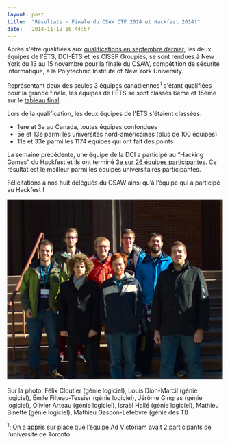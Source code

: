 ```yaml
---
layout: post
title:  "Résultats - Finale du CSAW CTF 2014 et Hackfest 2014!"
date:   2014-11-19 16:44:57
---
```

Après s'être qualifiées aux [qualifications en septembre dernier](http://dciets.com/news/2014/09/23/resultats-qualification-csaw-ctf-2014/), les deux équipes de l'ÉTS, DCI-ÉTS et les CISSP Groupies, se sont rendues à New York du 13 au 15 novembre pour la finale du CSAW, compétition de sécurité informatique, à la Polytechnic Institute of New York University.

Représentant deux des seules 3 équipes canadiennes<sup>1</sup> s'étant qualifiées pour la grande finale, les équipes de l'ÉTS se sont classés 6ème et 15ème sur le [tableau final](https://ctf.isis.poly.edu/scoreboard).

Lors de la qualification, les deux équipes de l'ÉTS s'étaient classées:

* 1ere et 3e au Canada, toutes équipes confondues
* 5e et 13e parmi les universités nord-américaines (plus de 100 équipes)
* 11e et 33e parmi les 1174 équipes qui ont fait des points

La semaine précédente, une équipe de la DCI a participé au “Hacking Games” du Hackfest et ils ont terminé [3e sur 26 équipes participantes](http://www.hackfest.ca/fr/hacking-games-2014). Ce résultat est le meilleur parmi les équipes universitaires participantes.

Félicitations à nos huit délégués du CSAW ainsi qu’à l’équipe qui a participé au Hackfest !

![Les étudiants de l'ÉTS à la finale de la CSAW CTF 2014"](/img/news/csaw_finals_2014.png "Les étudiants de l'ÉTS à la finale de la CSAW CTF 2014")

Sur la photo: Félix Cloutier (génie logiciel), Louis Dion-Marcil (génie logiciel), Émile Filteau-Tessier (génie logiciel), Jérôme Gingras (génie logiciel), Olivier Arteau (génie logiciel), Israël Hallé (génie logiciel), Mathieu Binette (génie logiciel), Mathieu Gascon-Lefebvre (génie des TI)

<sup>1</sup>: On a appris sur place que l’équipe Ad Victoriam avait 2 participants de l’université de Toronto.